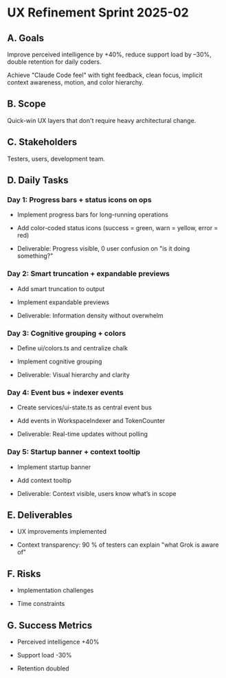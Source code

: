 # UX Refinement Sprint 2025-02

## A. Goals

Improve perceived intelligence by +40%, reduce support load by –30%, double retention for daily coders.

Achieve "Claude Code feel" with tight feedback, clean focus, implicit context awareness, motion, and color hierarchy.

## B. Scope

Quick-win UX layers that don't require heavy architectural change.

## C. Stakeholders

Testers, users, development team.

## D. Daily Tasks

### Day 1: Progress bars + status icons on ops

- Implement progress bars for long-running operations

- Add color-coded status icons (success = green, warn = yellow, error = red)

- Deliverable: Progress visible, 0 user confusion on "is it doing something?"

### Day 2: Smart truncation + expandable previews

- Add smart truncation to output

- Implement expandable previews

- Deliverable: Information density without overwhelm

### Day 3: Cognitive grouping + colors

- Define ui/colors.ts and centralize chalk

- Implement cognitive grouping

- Deliverable: Visual hierarchy and clarity

### Day 4: Event bus + indexer events

- Create services/ui-state.ts as central event bus

- Add events in WorkspaceIndexer and TokenCounter

- Deliverable: Real-time updates without polling

### Day 5: Startup banner + context tooltip

- Implement startup banner

- Add context tooltip

- Deliverable: Context visible, users know what’s in scope

## E. Deliverables

- UX improvements implemented

- Context transparency: 90 % of testers can explain "what Grok is aware of"

## F. Risks

- Implementation challenges

- Time constraints

## G. Success Metrics

- Perceived intelligence +40%

- Support load -30%

- Retention doubled